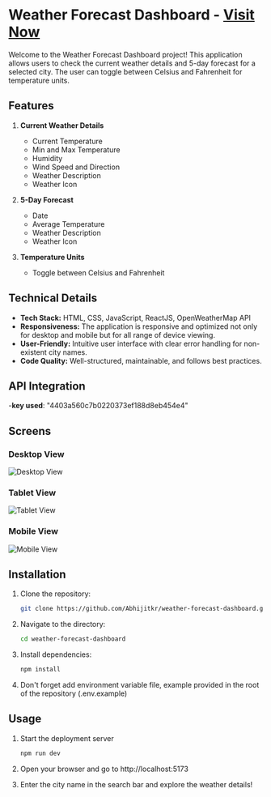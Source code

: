 # Weather Forecast Dashboard - [Visit Now](https://weather-forecast-dash.netlify.app/)

Welcome to the Weather Forecast Dashboard project! This application allows users to check the current weather details and 5-day forecast for a selected city. The user can toggle between Celsius and Fahrenheit for temperature units.



## Features

1. **Current Weather Details**

   - Current Temperature
   - Min and Max Temperature
   - Humidity
   - Wind Speed and Direction
   - Weather Description
   - Weather Icon

2. **5-Day Forecast**

   - Date
   - Average Temperature
   - Weather Description
   - Weather Icon

3. **Temperature Units**
   - Toggle between Celsius and Fahrenheit

## Technical Details

- **Tech Stack:** HTML, CSS, JavaScript, ReactJS, OpenWeatherMap API
- **Responsiveness:** The application is responsive and optimized not only for desktop and mobile but for all range of device viewing.
- **User-Friendly:** Intuitive user interface with clear error handling for non-existent city names.
- **Code Quality:** Well-structured, maintainable, and follows best practices.

## API Integration

-**key used**: "4403a560c7b0220373ef188d8eb454e4"

## Screens

### Desktop View

![Desktop View](./screens/desktop.png)

### Tablet View

![Tablet View](./screens/tablet.png)

### Mobile View

![Mobile View](./screens/mobile.png)

## Installation

1. Clone the repository:

   ```bash
   git clone https://github.com/Abhijitkr/weather-forecast-dashboard.git
   ```

2. Navigate to the directory:

   ```bash
   cd weather-forecast-dashboard
   ```

3. Install dependencies:

   ```bash
   npm install
   ```

4. Don't forget add environment variable file, example provided in the root of the repository (.env.example)

## Usage

1. Start the deployment server

   ```bash
   npm run dev
   ```

2. Open your browser and go to http://localhost:5173

3. Enter the city name in the search bar and explore the weather details!
